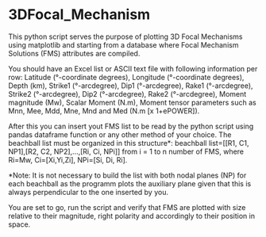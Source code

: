 # 3DFocal_Mechanism
This python script serves the purpose of plotting 3D Focal Mechanisms using matplotlib and starting from a database where Focal Mechanism Solutions (FMS) attributes are compiled.

You should have an Excel list or ASCII text file with following information per row:
Latitude (°-coordinate degrees), Longitude (°-coordinate degrees), Depth (km), Strike1 (°-arcdegree), Dip1 (°-arcdegree), Rake1 (°-arcdegree), Strike2 (°-arcdegree), Dip2 (°-arcdegree), Rake2 (°-arcdegree), Moment magnitude (Mw), Scalar Moment (N.m), Moment tensor parameters such as Mnn, Mee, Mdd, Mne, Mnd and Med (N.m [x 1+ePOWER]).

After this you can insert yout FMS list to be read by the python script using pandas dataframe function or any other method of your choice. The beachball list must be organized in this structure*: beachball list=[[R1, C1, NP1],[R2, C2, NP2],...,[Ri, Ci, NPi]] from i = 1 to n number of FMS, where Ri=Mw, Ci=[Xi,Yi,Zi], NPi=[Si, Di, Ri].

*Note: It is not necessary to build the list with both nodal planes (NP) for each beachball as the programm plots the auxiliary plane given that this is always perpendicular to the one inserted by you.

You are set to go, run the script and verify that FMS are plotted with size relative to their magnitude, right polarity and accordingly to their position in space.

